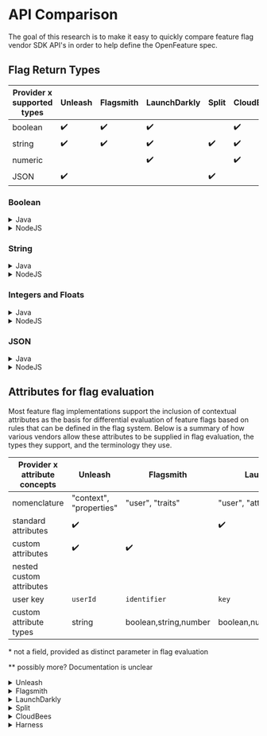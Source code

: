 # API Comparison

The goal of this research is to make it easy to quickly compare feature flag
vendor SDK API's in order to help define the OpenFeature spec.

## Flag Return Types

| Provider x supported types | Unleash            | Flagsmith          | LaunchDarkly       | Split              | CloudBees          | Harness            |
| -------------------------- | ------------------ | ------------------ | ------------------ | ------------------ | ------------------ | ------------------ |
| boolean                    | :heavy_check_mark: | :heavy_check_mark: | :heavy_check_mark: |                    | :heavy_check_mark: | :heavy_check_mark: |
| string                     | :heavy_check_mark: | :heavy_check_mark: | :heavy_check_mark: | :heavy_check_mark: | :heavy_check_mark: | :heavy_check_mark: |
| numeric                    |                    |                    | :heavy_check_mark: |                    | :heavy_check_mark: | :heavy_check_mark: |
| JSON                       | :heavy_check_mark: |                    |                    | :heavy_check_mark: |                    | :heavy_check_mark: |

### Boolean

<details>
  <summary>Java</summary>

```java
/**
* Unleash
*
* SDK Repo: https://github.com/Unleash/unleash-client-java
*/
boolean isEnabled(String toggleName)
boolean isEnabled(String toggleName, UnleashContext context)
boolean isEnabled(String toggleName, UnleashContext context, boolean defaultSetting)
boolean isEnabled(String toggleName, BiFunction<String, UnleashContext, Boolean> fallbackAction)
boolean isEnabled(String toggleName, UnleashContext context, BiFunction<String, UnleashContext Boolean> fallbackAction)

/**
* Flagsmith
*
* SDK Repo: https://github.com/Flagsmith/flagsmith-java-client
*/
boolean hasFeatureFlag(String featureId)
boolean hasFeatureFlag(String featureId, FeatureUser user)
boolean hasFeatureFlag(String featureId, FlagsAndTraits flagsAndTraits)

/**
* LaunchDarkly
*
* SDK Repo: https://github.com/launchdarkly/java-server-sdk
*/
boolean boolVariation(String featureKey, LDUser user, boolean defaultValue)
// Response also contains evaluation details
EvaluationDetail<Boolean> boolVariationDetail(String featureKey, LDUser user, boolean defaultValue)

/**
* Split
*
* SDK Repo: https://github.com/splitio/java-client
*
* NOTE: Not supported
* NOTE: Split always returns a string but using the values "on" and "off" is a common practice.
*/

/**
* CloudBees Rollout
*
* SDK Repo: N/A
*
* NOTE: Flags are configured as code and contain default values.
*
*/

boolean isEnabled(): boolean;
boolean isEnabled(Context context): boolean;

// example usage
public class Flags implements RoxContainer {
  public RoxFlag videoChat = new RoxFlag();
}
Flags flags = new Flags();
Rox.register("test-namespace", flags);
flags.videoChat.enabled

// Dynamic API
Rox.dynamicApi.isEnabled('system.reportAnalytics', false);
Rox.dynamicApi.isEnabled('system.reportAnalytics', false, context);

/**
* Harness
*
* SDK Repo: https://github.com/harness/ff-java-server-sdk
*/
boolean boolVariation(String key, Target target, boolean defaultValue)
```

</details>

<details>
  <summary>NodeJS</summary>

```typescript
/**
* Unleash
*
* SDK Repo: https://github.com/Unleash/unleash-client-node
*/
isEnabled(name: string, context?: Context, fallbackFunction?: FallbackFunction): boolean;
isEnabled(name: string, context?: Context, fallbackValue?: boolean): boolean;
isEnabled(name: string, context: Context = {}, fallback?: FallbackFunction | boolean): boolean;

/**
* Flagsmith
*
* SDK Repo: https://github.com/Flagsmith/flagsmith-nodejs-client
*/
hasFeature(key: string): Promise<boolean>
hasFeature(key: string, userId: string): Promise<boolean>

/**
* LaunchDarkly
*
* SDK Repo: https://github.com/launchdarkly/node-client-sdk
*
* Note: TS typings assign LDFlagValue = any;
* Note: variation values can be defined as boolean, number, or string. Documentation suggests casting: https://docs.launchdarkly.com/sdk/client-side/node-js#getting-started
*/

variation(
key: string,
  user: LDUser,
  defaultValue: LDFlagValue,
  callback?: (err: any, res: LDFlagValue) => void
): Promise<LDFlagValue>
// Response also contains evaluation details
variationDetail(
  key: string,
  user: LDUser,
  defaultValue: LDFlagValue,
  callback?: (err: any, res: LDEvaluationDetail) => void
): Promise<LDEvaluationDetail>;

/**
* Split
*
* SDK Repo: https://github.com/splitio/javascript-client
*
* NOTE: Not supported
* NOTE: TS typings assign Treatment = string;
* NOTE: Split always returns a string but using the values "on" and "off" is a common practice.
*/

/**
* CloudBees Rollout
*
* SDK Repo: N/A
*
* NOTE: Flags are configured as code and contain default values.
*
*/

isEnabled(context?: unknown): boolean;

// example usage
const flags = {
  videoChat: new Rox.Flag()
};

Rox.register('test-namespace', flags);
flags.videoChat.isEnabled()
flags.videoChat.isEnabled(context)

/**
* Harness
*
* SDK Repo: https://github.com/harness/ff-nodejs-server-sdk
*/
boolVariation(
  identifier: string,
  target: Target,
  defaultValue: boolean = true,
): Promise<boolean>
```

</details>

### String

<details>
  <summary>Java</summary>

```java
/**
* Unleash
*
* SDK Repo: https://github.com/Unleash/unleash-client-java
*
* NOTE: Variants can contain string, csv, or JSON
*/
Variant getVariant(final String toggleName)
Variant getVariant(final String toggleName, final UnleashContext context)
Variant getVariant(final String toggleName, final Variant defaultValue)
Variant getVariant(final String toggleName, final UnleashContext context, final Variant defaultValue)

/**
* Flagsmith
*
* SDK Repo: https://github.com/Flagsmith/flagsmith-java-client
*/
String getFeatureFlagValue(String featureId)
String getFeatureFlagValue(String featureId, FeatureUser user)
String getFeatureFlagValue(String featureId, FlagsAndTraits flagsAndTraits)

/**
* LaunchDarkly
*
* SDK Repo: https://github.com/launchdarkly/java-server-sdk
*/
String stringVariation(String featureKey, LDUser user, boolean defaultValue)
// Response also contains evaluation details
EvaluationDetail<String> stringVariationDetail(String featureKey, LDUser user, boolean defaultValue)

/**
* Split
*
* SDK Repo: https://github.com/splitio/java-client
*/
String getTreatment(String key, String split)
String getTreatment(String key, String split, Map<String, Object> attributes)
String getTreatment(Key key, String split, Map<String, Object> attributes)

/**
* CloudBees Rollout
*
* SDK Repo: N/A
*
* NOTE: Flags are configured as code and contain default values.
*
*/

String getValue();
String getValue(Context context);

// example usage:
public class Flags implements RoxContainer{
  public RoxVariant titleColors = new RoxVariant("White", new String[] {"White", "Blue", "Green", "Yellow"});
}

Flags flags = new Flags();
Rox.register("test-namespace", flags);

flags.titleColors.getValue()
flags.titleColors.getValue(context)

// Dynamic API
Rox.dynamicApi.value('ui.textColor', "red");
Rox.dynamicApi.value('ui.textColor', "red", context);

/**
* Harness
*
* SDK Repo: https://github.com/harness/ff-java-server-sdk
*/
String stringVariation(String key, Target target, String defaultValue)
```

</details>

<details>
  <summary>NodeJS</summary>

```typescript
/**
* Unleash
*
* SDK Repo: https://github.com/Unleash/unleash-client-node
* NOTE: Variants can contain string, csv, or JSON
*/
getVariant(name: string, context: Context = {}, fallbackVariant?: Variant): Variant

/**
* Flagsmith
*
* SDK Repo: https://github.com/Flagsmith/flagsmith-nodejs-client
*/
getValue(key: string): Promise<string | number | boolean>;
getValue(key: string, userId: string): Promise<string | number | boolean>;

/**
* LaunchDarkly
*
* SDK Repo: https://github.com/launchdarkly/node-client-sdk
*
* Note: TS typings assign LDFlagValue = any;
* Note: variation values can be defined as boolean, number, or string. Documentation suggests casting: https://docs.launchdarkly.com/sdk/client-side/node-js#getting-started
*/
variation(
key: string,
  user: LDUser,
  defaultValue: LDFlagValue,
  callback?: (err: any, res: LDFlagValue) => void
): Promise<LDFlagValue>
// Response also contains evaluation details
variationDetail(
  key: string,
  user: LDUser,
  defaultValue: LDFlagValue,
  callback?: (err: any, res: LDEvaluationDetail) => void
): Promise<LDEvaluationDetail>;

/**
* Split
*
* SDK Repo: https://github.com/splitio/javascript-client
*
* Note: TS typings assign Treatment = string;
* NOTE: Split always returns a string.
*
*/
getTreatment(key: SplitKey, splitName: string, attributes?: Attributes): Treatment
getTreatment(splitName: string, attributes?: Attributes): Treatment

/**
* CloudBees Rollout
*
* SDK Repo: N/A
*
* NOTE: Flags are configured as code and contain default values.
*
*/

getValue(context?: unknown): string;

// example usage
const flags = {
  titleColors: new RoxString('White', ['White', 'Blue', 'Green', 'Yellow'])
};

Rox.register('test-namespace', flags);
flags.titleColors.value();

/**
* Harness
*
* SDK Repo: https://github.com/harness/ff-nodejs-server-sdk
*/
function stringVariation(
  identifier: string,
  target: Target,
  defaultValue: boolean = '',
): Promise<string>;
```

</details>

### Integers and Floats

<details>
  <summary>Java</summary>

```java
/**
* Unleash
*
* SDK Repo: https://github.com/Unleash/unleash-client-java
*
* NOTE: Not supported; strings can be parsed into numeric values
*/

/**
* Flagsmith
*
* SDK Repo: https://github.com/Flagsmith/flagsmith-java-client
*
* NOTE: Not supported; strings can be parsed into numeric values
*/

/**
* LaunchDarkly
*
* SDK Repo: https://github.com/launchdarkly/java-server-sdk
*/
int intVariation(String featureKey, LDUser user, int defaultValue)
double doubleVariation(String featureKey, LDUser user, double defaultValue)
// Response also contains evaluation details
EvaluationDetail<Integer> intVariationDetail(String featureKey, LDUser user, int defaultValue)
EvaluationDetail<Double> doubleVariationDetail(String featureKey, LDUser user, double defaultValue)

/**
* Split
*
* SDK Repo: https://github.com/splitio/java-client
*
* NOTE: Not supported; strings can be parsed into numeric values
*/

/**
* CloudBees Rollout
*
* SDK Repo: N/A
*/

int getValue();
int getValue(Context context);
double getValue();
double getValue(Context context);

// example usage
public class Container implements RoxContainer {
  public final RoxInt titleSize = new RoxInt(5, new int[]{ 8, 13 });
  public final RoxDouble specialNumber = new RoxDouble(3.14, new double[]{ 2.71, 0.577 });
}

Container flags = new Container();
Rox.register("test-namespace", flags);
flags.titleSize.getValue();
flags.specialNumber.getValue();

// Dynamic API
Rox.dynamicApi.getNumber('ui.textSize', 12);
Rox.dynamicApi.getNumber('ui.textColor', 18, context);

/**
* Harness
*
* SDK Repo: https://github.com/harness/ff-java-server-sdk
*/
double numberVariation(String key, Target target, int defaultValue)
```

</details>

<details>
  <summary>NodeJS</summary>

```typescript
/**
* Unleash
*
* SDK Repo: https://github.com/Unleash/unleash-client-node
*
* NOTE: Not supported; Strings can be parsed into numeric values.
*/

/**
* Flagsmith
*
* SDK Repo: https://github.com/Flagsmith/flagsmith-nodejs-client
*/
getValue(key: string): Promise<string | number | boolean>;
getValue(key: string, userId: string): Promise<string | number | boolean>;

/**
* LaunchDarkly
*
* SDK Repo: https://github.com/launchdarkly/node-client-sdk
*
* Note: TS typings assign LDFlagValue = any;
* Note: variation values can be defined as boolean, number, or string. Documentation suggests casting: https://docs.launchdarkly.com/sdk/client-side/node-js#getting-started
*/
variation(
key: string,
  user: LDUser,
  defaultValue: LDFlagValue,
  callback?: (err: any, res: LDFlagValue) => void
): Promise<LDFlagValue>
// Response also contains evaluation details
variationDetail(
  key: string,
  user: LDUser,
  defaultValue: LDFlagValue,
  callback?: (err: any, res: LDEvaluationDetail) => void
): Promise<LDEvaluationDetail>;

/**
* Split
*
* SDK Repo: https://github.com/splitio/javascript-client
*
* NOTE: Not supported; Strings can be parsed into numeric values.
* NOTE: TS typings assign Treatment = string;
*/

/**
* CloudBees Rollout
*
* SDK Repo: N/A
*
* NOTE: Flags are configured as code and contain default values.
*
*/

getValue(context?: unknown): number;

// example usage
const flags = {
  titleSize: new RoxNumber(12, [12, 14, 18, 24])
};

Rox.register('test-namespace', flags);
flags.titleSize.value();

/**
* Harness
*
* SDK Repo: https://github.com/harness/ff-nodejs-server-sdk
*/
function numberVariation(
  identifier: string,
  target: Target,
  defaultValue: boolean = 1.0,
): Promise<number>;
```

</details>

### JSON

<details>
  <summary>Java</summary>

```java
/**
* Unleash
*
* SDK Repo: https://github.com/Unleash/unleash-client-java
*
* NOTE: Variants can contain string, csv, or JSON
*
*/
Variant getVariant(final String toggleName)
Variant getVariant(final String toggleName, final UnleashContext context)
Variant getVariant(final String toggleName, final Variant defaultValue)
Variant getVariant(final String toggleName, final UnleashContext context, final Variant defaultValue)

/**
* Flagsmith
*
* SDK Repo: https://github.com/Flagsmith/flagsmith-java-client
*
* NOTE: Not supported
*/

/**
* LaunchDarkly
*
* SDK Repo: https://github.com/launchdarkly/java-server-sdk
*
* Note: TS typings assign LDFlagValue = any;
* Note: variation values can be defined as boolean, number, or string; JSON structures can be encoded as strings.
*/

/**
* Split
*
* SDK Repo: https://github.com/splitio/java-client
*/
SplitResult getTreatmentWithConfig(String key, String split)
SplitResult getTreatmentWithConfig(String key, String split, Map<String, Object> attributes)
SplitResult getTreatmentWithConfig(Key key, String split, Map<String, Object> attributes)

/**
* CloudBees Rollout
*
* SDK Repo: N/A
*
* NOTE: Not supported
*/

/**
* Harness
*
* SDK Repo: https://github.com/harness/ff-java-server-sdk
*/
JsonObject jsonVariation(String key, Target target, JsonObject defaultValue)
```

</details>

<details>
  <summary>NodeJS</summary>

```typescript
/**
* Unleash
*
* SDK Repo: https://github.com/Unleash/unleash-client-node
*
* NOTE: Variants support JSON, CSV, and String payloads types, but the SDK seems to only have "String" enumerated: https://github.com/Unleash/unleash-client-node/blob/5da3b2980da63bd899619a3e558cab7874c2dbe0/src/variant.ts#L7
*/
getVariant(name: string, context: Context, fallbackVariant?: Variant): Variant

/**
* Flagsmith
*
* SDK Repo: https://github.com/Flagsmith/flagsmith-nodejs-client
*
* NOTE: Not supported; JSON structures can be encoded as strings.
*/

/**
* LaunchDarkly
*
* SDK Repo: https://github.com/launchdarkly/node-client-sdk
*
* Note: TS typings assign LDFlagValue = any;
* Note: variation values can be defined as boolean, number, or string; JSON structures can be encoded as strings.
*/

/**
* Split
*
* SDK Repo: https://github.com/splitio/javascript-client
*
* NOTE: TreatmentWithConfig contains a "config" property, which is a stringified version of the configuration JSON object
*
*/
getTreatmentWithConfig(key: SplitKey, splitName: string, attributes?: Attributes): TreatmentWithConfig,
getTreatmentWithConfig(splitName: string, attributes?: Attributes): TreatmentWithConfig,

/**
* CloudBees Rollout
*
* SDK Repo: N/A
*
* NOTE: Not supported; JSON structures can be encoded as strings.
*
*/

/**
* Harness
*
* SDK Repo: https://github.com/harness/ff-nodejs-server-sdk
*/
function jsonVariation(
  identifier: string,
  target: Target,
  defaultValue: object = {},
): Promise<Record<string, unknown>>;
```

</details>

## Attributes for flag evaluation

Most feature flag implementations support the inclusion of contextual attributes as the basis for differential evaluation of feature flags based on rules that can be defined in the flag system. Below is a summary of how various vendors allow these attributes to be supplied in flag evaluation, the types they support, and the terminology they use.

| Provider x attribute concepts | Unleash                 | Flagsmith             | LaunchDarkly                | Split                       | CloudBees             | Harness            |
| ----------------------------- | ----------------------- | --------------------- | --------------------------- | --------------------------- | --------------------- | ------------------ |
| nomenclature                  | "context", "properties" | "user", "traits"      | "user", "attributes"        | "attributes"                | "context"             | "target"           |
| standard attributes           | :heavy_check_mark:      |                       | :heavy_check_mark:          |                             | :heavy_check_mark:    |                    |
| custom attributes             | :heavy_check_mark:      | :heavy_check_mark:    |                             | :heavy_check_mark:          | :heavy_check_mark:    | :heavy_check_mark: |
| nested custom attributes      |                         |                       |                             |                             | :heavy_check_mark:    |                    |
| user key                      | `userId`                | `identifier`          | `key`                       | `key`\*                     | `distinct_id`         | `identifier`\*     |
| custom attribute types        | string                  | boolean,string,number | boolean,number,string,Array | boolean,number,string,Array | boolean,number,string | number,string\*\*  |

\* not a field, provided as distinct parameter in flag evaluation

\*\* possibly more? Documentation is unclear

<details>
  <summary>Unleash</summary>

The unleash context is an object used to store data for use in flag evaluation. A number of fields are defined by default, and additional custom fields can be specified. Some fields within the context are "static", provided at initialization, immutable for the lifetime of the application, while others are dynamic and can change with each evaluation.

```
interface Context {
  string environment?;     // static
  string appName?;         // static
  Date currentTime?;
  string userId?;
  string sessionId?;
  string remoteAddress?;
  Map<string, string | undefined | number> properties?;
}
```

see: https://docs.getunleash.io/user_guide/unleash_context

</details>

<details>
  <summary>Flagsmith</summary>

Flagsmith associates "traits" (attributes) on the user object using that user's userId. Traits can be booleans, numbers, or strings.

### v1 SDK:

```
flagsmith.setTrait(userId, key, value);

```

see: https://docs.flagsmith.com/basic-features/managing-identities#identity-traits

### v2-beta SDK:

```
await this.client.getIdentityFlags(
  identifier,
  traits // this is a "dictionary"/key-value map
)
```

</details>

<details>
  <summary>LaunchDarkly</summary>

The "user" object must be passed in every flag evaluation, and defines a key to identify a users, as well as a number of pre-defined optional properties which can be used in flag evaluation logic. Additional custom properties can be specified in the nested `custom` property.

```
interface LDUser {
    string key;
    string secondary?;
    string name?;
    string firstName?;
    string lastName?;
    string email?;
    string avatar?;
    string ip?;
    string country;
    boolean anonymous?;
    Map<string, string | boolean | number | Array<string | boolean | number>> custom?
    privateAttributeNames?: Array<string>;
  }
```

see: https://docs.launchdarkly.com/home/users/attributes

</details>

<details>
  <summary>Split</summary>

Attributes are custom data that can be used in targeting rules, which can be optionally supplied during flag evaluation.

Note: the user `key` identifies a user and is a distinct, required parameter in the split SDKs.

see: https://help.split.io/hc/en-us/articles/360020793231-Target-with-custom-attributes

</details>

<details>
  <summary>CloudBees</summary>

Properties are arbitrary data which can be used in flag evaluation. Cloudbees FM defines a few standard properties (`app_release`, `language`, `platform`, `screen_height` and `screen_width`), and allows custom properties to be defined. Note that the Cloudbees SDK requires the application author to explicitly define custom attributes. The context object passed at flag evaluation time can be used to compute properties.

```
// define a new property, using the context object to set it's value.
Rox.setCustomBooleanProperty('my-new-prop', (context) => {
  return context.myPropValue;
});
```

```
// pass the context into flag evaluation:
var context = { myPropValue = true };
Rox.dynamicApi.isEnabled('my-flag', false, context);
```

see: https://docs.cloudbees.com/docs/cloudbees-feature-management/latest/feature-releases/custom-properties

</details>

<details>
  <summary>Harness</summary>

A "target" is a conceptual user whose experience can be differentially impacted by "targeting rules". Harness defines a few standard properties (an `identifier`, a `name`, and an `anonymous` boolean), as well as a map of arbitrary custom attributes. The target is a required parameter for every flag evaluation.

```
Target {
  string identifier;
  string name;
  boolean anonymous;
  Map<string, unknown> attributes;
}
```

see: https://ngdocs.harness.io/article/xf3hmxbaji-targeting-users-with-flags#on_request_check_for_condition_and_serve_variation

</details>
